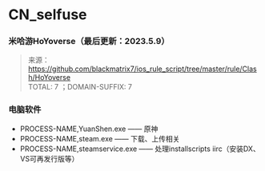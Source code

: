 # CN_selfuse
### 米哈游HoYoverse（最后更新：2023.5.9）  
> 来源：https://github.com/blackmatrix7/ios_rule_script/tree/master/rule/Clash/HoYoverse    
> TOTAL: 7 ；DOMAIN-SUFFIX: 7  

### 电脑软件
- PROCESS-NAME,YuanShen.exe —— 原神
- PROCESS-NAME,steam.exe —— 下载、上传相关
- PROCESS-NAME,steamservice.exe —— 处理installscripts iirc（安装DX、VS可再发行版等）
